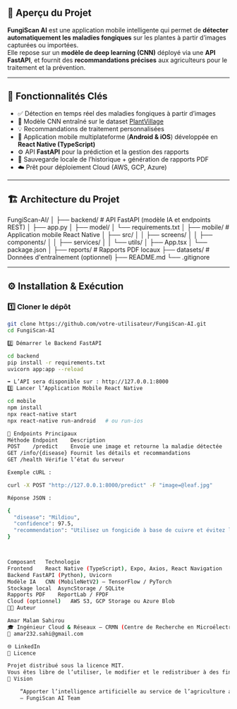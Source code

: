 ## 🧠 **Aperçu du Projet**

**FungiScan AI** est une application mobile intelligente qui permet de **détecter automatiquement les maladies fongiques** sur les plantes à partir d’images capturées ou importées.  
Elle repose sur un **modèle de deep learning (CNN)** déployé via une **API FastAPI**, et fournit des **recommandations précises** aux agriculteurs pour le traitement et la prévention.

---

## 🚀 **Fonctionnalités Clés**

- ✅ Détection en temps réel des maladies fongiques à partir d’images  
- 🧬 Modèle CNN entraîné sur le dataset [PlantVillage](https://data.mendeley.com/datasets/tywbtsjrjv/1)  
- 💡 Recommandations de traitement personnalisées  
- 📱 Application mobile multiplateforme (**Android & iOS**) développée en **React Native (TypeScript)**  
- ⚙️ API **FastAPI** pour la prédiction et la gestion des rapports  
- 🧾 Sauvegarde locale de l’historique + génération de rapports PDF  
- ☁️ Prêt pour déploiement Cloud (AWS, GCP, Azure)

---

## 🏗️ **Architecture du Projet**

FungiScan-AI/
│
├── backend/ # API FastAPI (modèle IA et endpoints REST)
│ ├── app.py
│ ├── model/
│ └── requirements.txt
│
├── mobile/ # Application mobile React Native
│ ├── src/
│ │ ├── screens/
│ │ ├── components/
│ │ ├── services/
│ │ └── utils/
│ ├── App.tsx
│ └── package.json
│
├── reports/ # Rapports PDF locaux
├── datasets/ # Données d'entraînement (optionnel)
├── README.md
└── .gitignore


---

## ⚙️ **Installation & Exécution**

### 1️⃣ Cloner le dépôt
```bash
git clone https://github.com/votre-utilisateur/FungiScan-AI.git
cd FungiScan-AI

2️⃣ Démarrer le Backend FastAPI

cd backend
pip install -r requirements.txt
uvicorn app:app --reload

➡️ L’API sera disponible sur : http://127.0.0.1:8000
3️⃣ Lancer l’Application Mobile React Native

cd mobile
npm install
npx react-native start
npx react-native run-android   # ou run-ios

📡 Endpoints Principaux
Méthode	Endpoint	Description
POST	/predict	Envoie une image et retourne la maladie détectée
GET	/info/{disease}	Fournit les détails et recommandations
GET	/health	Vérifie l’état du serveur

Exemple cURL :

curl -X POST "http://127.0.0.1:8000/predict" -F "image=@leaf.jpg"

Réponse JSON :

{
  "disease": "Mildiou",
  "confidence": 97.5,
  "recommendation": "Utilisez un fongicide à base de cuivre et évitez l’humidité prolongée."
}



Composant	Technologie
Frontend	React Native (TypeScript), Expo, Axios, React Navigation
Backend	FastAPI (Python), Uvicorn
Modèle IA	CNN (MobileNetV2) – TensorFlow / PyTorch
Stockage local	AsyncStorage / SQLite
Rapports PDF	ReportLab / FPDF
Cloud (optionnel)	AWS S3, GCP Storage ou Azure Blob
👨‍💻 Auteur

Amar Malam Sahirou
🎓 Ingénieur Cloud & Réseaux — CRMN (Centre de Recherche en Microélectronique et Nanotechnologies)
📧 amar232.sahi@gmail.com

🌐 LinkedIn
📜 Licence

Projet distribué sous la licence MIT.
Vous êtes libre de l’utiliser, le modifier et le redistribuer à des fins éducatives ou open source.
🌾 Vision

    “Apporter l’intelligence artificielle au service de l’agriculture africaine.”
    — FungiScan AI Team

